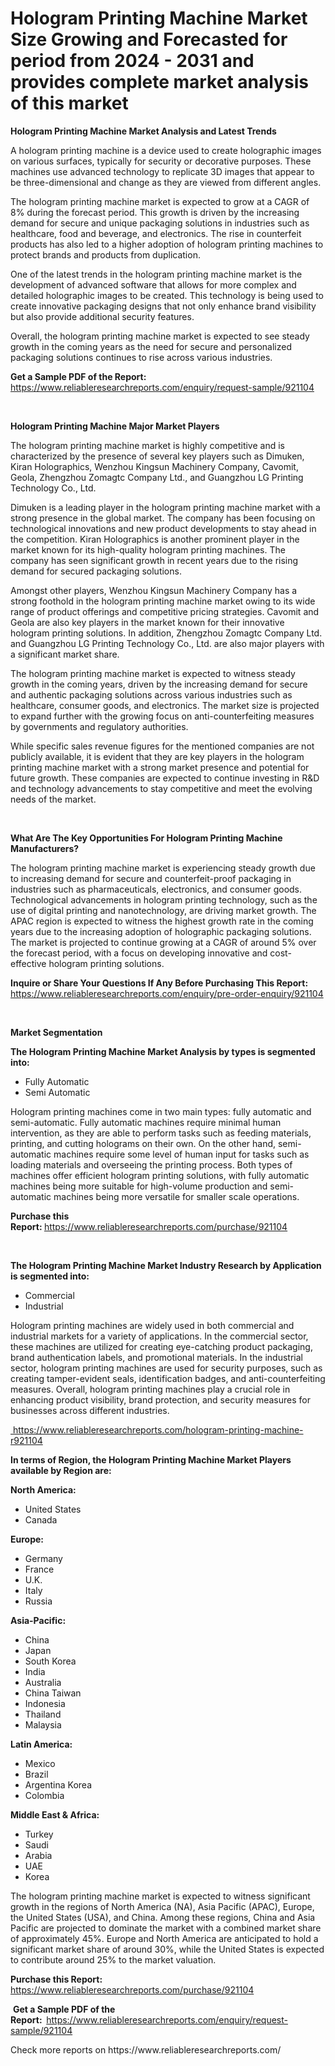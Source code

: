 <p><h1>Hologram Printing Machine Market Size Growing and Forecasted for period from 2024 - 2031 and provides complete market analysis of this market</h1></p><p><strong>Hologram Printing Machine Market Analysis and Latest Trends</strong></p>
<p><p>A hologram printing machine is a device used to create holographic images on various surfaces, typically for security or decorative purposes. These machines use advanced technology to replicate 3D images that appear to be three-dimensional and change as they are viewed from different angles. </p><p>The hologram printing machine market is expected to grow at a CAGR of 8% during the forecast period. This growth is driven by the increasing demand for secure and unique packaging solutions in industries such as healthcare, food and beverage, and electronics. The rise in counterfeit products has also led to a higher adoption of hologram printing machines to protect brands and products from duplication.</p><p>One of the latest trends in the hologram printing machine market is the development of advanced software that allows for more complex and detailed holographic images to be created. This technology is being used to create innovative packaging designs that not only enhance brand visibility but also provide additional security features.</p><p>Overall, the hologram printing machine market is expected to see steady growth in the coming years as the need for secure and personalized packaging solutions continues to rise across various industries.</p></p>
<p><strong>Get a Sample PDF of the Report:&nbsp;</strong> <a href="https://www.reliableresearchreports.com/enquiry/request-sample/921104">https://www.reliableresearchreports.com/enquiry/request-sample/921104</a></p>
<p>&nbsp;</p>
<p><strong>Hologram Printing Machine Major Market Players</strong></p>
<p><p>The hologram printing machine market is highly competitive and is characterized by the presence of several key players such as Dimuken, Kiran Holographics, Wenzhou Kingsun Machinery Company, Cavomit, Geola, Zhengzhou Zomagtc Company Ltd., and Guangzhou LG Printing Technology Co., Ltd.</p><p>Dimuken is a leading player in the hologram printing machine market with a strong presence in the global market. The company has been focusing on technological innovations and new product developments to stay ahead in the competition. Kiran Holographics is another prominent player in the market known for its high-quality hologram printing machines. The company has seen significant growth in recent years due to the rising demand for secured packaging solutions.</p><p>Amongst other players, Wenzhou Kingsun Machinery Company has a strong foothold in the hologram printing machine market owing to its wide range of product offerings and competitive pricing strategies. Cavomit and Geola are also key players in the market known for their innovative hologram printing solutions. In addition, Zhengzhou Zomagtc Company Ltd. and Guangzhou LG Printing Technology Co., Ltd. are also major players with a significant market share.</p><p>The hologram printing machine market is expected to witness steady growth in the coming years, driven by the increasing demand for secure and authentic packaging solutions across various industries such as healthcare, consumer goods, and electronics. The market size is projected to expand further with the growing focus on anti-counterfeiting measures by governments and regulatory authorities.</p><p>While specific sales revenue figures for the mentioned companies are not publicly available, it is evident that they are key players in the hologram printing machine market with a strong market presence and potential for future growth. These companies are expected to continue investing in R&D and technology advancements to stay competitive and meet the evolving needs of the market.</p></p>
<p>&nbsp;</p>
<p><strong>What Are The Key Opportunities For Hologram Printing Machine Manufacturers?</strong></p>
<p><p>The hologram printing machine market is experiencing steady growth due to increasing demand for secure and counterfeit-proof packaging in industries such as pharmaceuticals, electronics, and consumer goods. Technological advancements in hologram printing technology, such as the use of digital printing and nanotechnology, are driving market growth. The APAC region is expected to witness the highest growth rate in the coming years due to the increasing adoption of holographic packaging solutions. The market is projected to continue growing at a CAGR of around 5% over the forecast period, with a focus on developing innovative and cost-effective hologram printing solutions.</p></p>
<p><strong>Inquire or Share Your Questions If Any Before Purchasing This Report:</strong> <a href="https://www.reliableresearchreports.com/enquiry/pre-order-enquiry/921104">https://www.reliableresearchreports.com/enquiry/pre-order-enquiry/921104</a></p>
<p>&nbsp;</p>
<p><strong>Market Segmentation</strong></p>
<p><strong>The Hologram Printing Machine Market Analysis by types is segmented into:</strong></p>
<p><ul><li>Fully Automatic</li><li>Semi Automatic</li></ul></p>
<p><p>Hologram printing machines come in two main types: fully automatic and semi-automatic. Fully automatic machines require minimal human intervention, as they are able to perform tasks such as feeding materials, printing, and cutting holograms on their own. On the other hand, semi-automatic machines require some level of human input for tasks such as loading materials and overseeing the printing process. Both types of machines offer efficient hologram printing solutions, with fully automatic machines being more suitable for high-volume production and semi-automatic machines being more versatile for smaller scale operations.</p></p>
<p><strong>Purchase this Report:&nbsp;</strong><a href="https://www.reliableresearchreports.com/purchase/921104">https://www.reliableresearchreports.com/purchase/921104</a></p>
<p>&nbsp;</p>
<p><strong>The Hologram Printing Machine Market Industry Research by Application is segmented into:</strong></p>
<p><ul><li>Commercial</li><li>Industrial</li></ul></p>
<p><p>Hologram printing machines are widely used in both commercial and industrial markets for a variety of applications. In the commercial sector, these machines are utilized for creating eye-catching product packaging, brand authentication labels, and promotional materials. In the industrial sector, hologram printing machines are used for security purposes, such as creating tamper-evident seals, identification badges, and anti-counterfeiting measures. Overall, hologram printing machines play a crucial role in enhancing product visibility, brand protection, and security measures for businesses across different industries.</p></p>
<p><a href="https://www.reliableresearchreports.com/hologram-printing-machine-r921104">&nbsp;https://www.reliableresearchreports.com/hologram-printing-machine-r921104</a></p>
<p><strong>In terms of Region, the Hologram Printing Machine Market Players available by Region are:</strong></p>
<p>
    <p> <strong> North America: </strong>
        <ul>
            <li>United States</li>
            <li>Canada</li>
        </ul>
        </p> 
    <p> <strong> Europe: </strong>
        <ul>
            <li>Germany</li>
            <li>France</li>
            <li>U.K.</li>
            <li>Italy</li>
            <li>Russia</li>
        </ul>
        </p> 
    <p> <strong> Asia-Pacific: </strong>
        <ul>
            <li>China</li>
            <li>Japan</li>
            <li>South Korea</li>
            <li>India</li>
            <li>Australia</li>
            <li>China Taiwan</li>
            <li>Indonesia</li>
            <li>Thailand</li>
            <li>Malaysia</li>
        </ul>
        </p> 
    <p> <strong> Latin America: </strong>
        <ul>
            <li>Mexico</li>
            <li>Brazil</li>
            <li>Argentina Korea</li>
            <li>Colombia</li>
        </ul>
        </p> 
    <p> <strong> Middle East & Africa: </strong>
        <ul>
            <li>Turkey</li>
            <li>Saudi</li>
            <li>Arabia</li>
            <li>UAE</li>
            <li>Korea</li>
        </ul>
    </p>
    </p>
<p><p>The hologram printing machine market is expected to witness significant growth in the regions of North America (NA), Asia Pacific (APAC), Europe, the United States (USA), and China. Among these regions, China and Asia Pacific are projected to dominate the market with a combined market share of approximately 45%. Europe and North America are anticipated to hold a significant market share of around 30%, while the United States is expected to contribute around 25% to the market valuation.</p></p>
<p><strong>Purchase this Report: </strong><a href="https://www.reliableresearchreports.com/purchase/921104">https://www.reliableresearchreports.com/purchase/921104</a></p>
<p>&nbsp;<strong>Get a Sample PDF of the Report:&nbsp;&nbsp;</strong><a href="https://www.reliableresearchreports.com/enquiry/request-sample/921104">https://www.reliableresearchreports.com/enquiry/request-sample/921104</a></p>
<p><strong></strong></p>
<p>Check more reports on https://www.reliableresearchreports.com/</p>